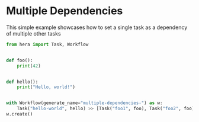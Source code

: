 # Multiple Dependencies

This simple example showcases how to set a single task as a dependency of multiple other tasks

```python
from hera import Task, Workflow


def foo():
    print(42)


def hello():
    print("Hello, world!")


with Workflow(generate_name="multiple-dependencies-") as w:
    Task("hello-world", hello) >> [Task("foo1", foo), Task("foo2", foo), Task("foo3", foo)]
w.create()
```
